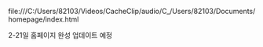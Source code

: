 
file:///C:/Users/82103/Videos/CacheClip/audio/C_/Users/82103/Documents/homepage/index.html

2-21일 홈페이지 완성 업데이트 예정

